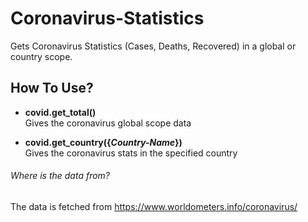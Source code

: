 # Coronavirus-Statistics
 Gets Coronavirus Statistics (Cases, Deaths, Recovered) in a global or country scope.


## How To Use?
-   **covid.get_total()** <br />
Gives the coronavirus global scope data <br />

-   **covid.get_country({_Country-Name_})** <br />
Gives the coronavirus stats in the specified country <br />

###### Where is the data from?
The data is fetched from https://www.worldometers.info/coronavirus/
